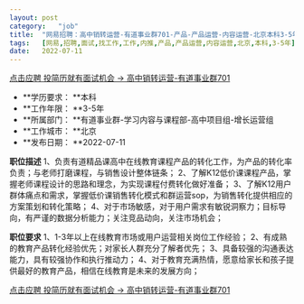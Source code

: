 ```yaml
---
layout:	post
category:	"job"
title:	"网易招聘：高中销转运营-有道事业群701-产品-产品运营-内容运营-北京本科3-5年"
tags:	[网易,招聘,面试,找工作,工作,内推,产品,产品运营,内容运营,北京,本科,3-5年]
date:	2022-07-11
---
```


[点击应聘 投简历就有面试机会 -> 高中销转运营-有道事业群701](http://mobile.bole.netease.com/bole/boleDetail?id=38953&employeeId=346f03c3cda5f04c&key=all)



- **学历要求： **本科
- **工作年限： **3-5年
- **所属部门： **有道事业群-学习内容与课程部-高中项目组-增长运营组
- **工作城市： **北京
- **发布日期： **2022-07-11



**职位描述**
1、负责有道精品课高中在线教育课程产品的转化工作，为产品的转化率负责；与老师打磨课程，与销售设计整体链条；
2、了解K12低价课课程产品，掌握老师课程设计的思路和理念，为实现课程付费转化做好准备；
3、了解K12用户群体痛点和需求，掌握低价课销售转化模式和群运营sop，为销售转化提供相应的方案策划和转化策略；
4、对于市场敏感，对于用户需求有敏锐洞察力；目标导向，有严谨的数据分析能力；关注竞品动向，关注市场机会；



**职位要求**
1、1-3年以上在线教育市场或用户运营相关岗位工作经验；
2、有成熟的教育产品转化经验优先；对家长人群充分了解者优先；
3、具备较强的沟通表达能力，具有较强协作和执行推动力；
4、对于教育充满热情，愿意给家长和孩子提供最好的教育产品，相信在线教育是未来的发展方向；



[点击应聘 投简历就有面试机会 -> 高中销转运营-有道事业群701](http://mobile.bole.netease.com/bole/boleDetail?id=38953&employeeId=346f03c3cda5f04c&key=all)